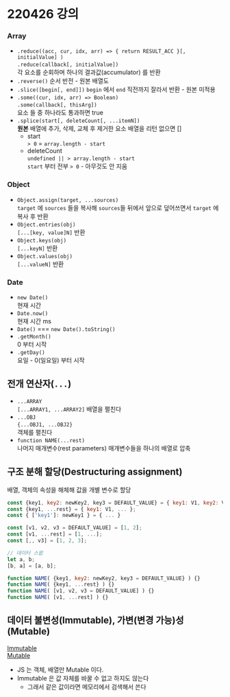 # 220426 강의

### Array
- `.reduce((acc, cur, idx, arr) => { return RESULT_ACC }[, initialValue] )`  
  `.reduce(callback[, initialValue])`  
  각 요소를 순회하며 하나의 결과값(accumulator) 를 반환
- `.reverse()`
  순서 반전 - 원본 배열도
- `.slice([begin[, end]])`
  `begin` 에서 `end` 직전까지 잘라서 반환 - 원본 미적용
- `.some((cur, idx, arr) => Boolean)`  
  `.some(callback[, thisArg])`  
  요소 들 중 하나라도 통과하면 true
- `.splice(start[, deleteCount[, ...itemN])`  
  **원본** 배열에 추가, 삭제, 교체 후 제거한 요소 배열을 리턴 없으면 []  
  - start  
    `> 0` = `array.length - start`  
  - deleteCount  
    `undefined || > array.length - start`  
    `start` 부터 전부
    `> 0` - 아무것도 안 지움

### Object
- `Object.assign(target, ...sources)`  
  `target` 에 `sources` 들을 복사해 `sources`들 뒤에서 앞으로 덮어쓰면서 `target` 에 복사 후 반환
- `Object.entries(obj)`  
  `[...[key, value]N]` 반환
- `Object.keys(obj)`  
  `[...keyN]` 반환
- `Object.values(obj)`  
  `[...valueN]` 반환

### Date
- `new Date()`  
  현재 시간
- `Date.now()`  
  현재 시간 ms
- `Date()` === `new Date().toString()`
- `.getMonth()`  
  0 부터 시작
- `.getDay()`  
  요일 - 0(일요일) 부터 시작

## 전개 연산자(`...`)
- `...ARRAY`  
  `[...ARRAY1, ...ARRAY2]`
  배열을 펼친다
- `...OBJ`  
  `{...OBJ1, ...OBJ2}`  
  객체를 펼친다
- `function NAME(...rest)`  
  나머지 매개변수(rest parameters)
  매개변수들을 하나의 배열로 압축

## 구조 분해 할당(Destructuring assignment)
배열, 객체의 속성을 해체해 값을 개별 변수로 할당
```js
const {key1, key2: newKey2, key3 = DEFAULT_VALUE} = { key1: V1, key2: V2 };
const {key1, ...rest} = { key1: V1, ... };
const { ['key1']: newKey1 } = { ... }

const [v1, v2, v3 = DEFAULT_VALUE] = [1, 2];
const [v1, ...rest] = [1, ...];
const [,, v3] = [1, 2, 3];

// 데이터 스왑
let a, b;
[b, a] = [a, b];

function NAME( {key1, key2: newKey2, key3 = DEFAULT_VALUE} ) {}
function NAME( {key1, ...rest} ) {}
function NAME( [v1, v2, v3 = DEFAULT_VALUE] ) {}
function NAME( [v1, ...rest] ) {}
```

## 데이터 불변성(Immutable), 가변(변경 가능)성(Mutable)
[Immutable](https://developer.mozilla.org/ko/docs/Glossary/Immutable)  
[Mutable](https://developer.mozilla.org/ko/docs/Glossary/Mutable)

- JS 는 객체, 배열만 Mutable 이다.
- Immutable 은 값 자체를 바꿀 수 없고 하지도 않는다
  - 그래서 같은 값이라면 메모리에서 검색해서 쓴다